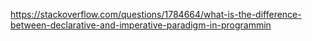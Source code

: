 https://stackoverflow.com/questions/1784664/what-is-the-difference-between-declarative-and-imperative-paradigm-in-programmin